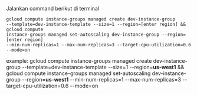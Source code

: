 Jalankan command berikut di terminal
```
gcloud compute instance-groups managed create dev-instance-group
--template=dev-instance-template --size=1 --region=[enter region] && gcloud compute
instance-groups managed set-autoscaling dev-instance-group --region=[enter region]
--min-num-replicas=1 --max-num-replicas=3 --target-cpu-utilization=0.6 --mode=on
```
example:
gcloud compute instance-groups managed create dev-instance-group 
--template=dev-instance-template --size=1 --region=**us-west1** && gcloud compute 
instance-groups managed set-autoscaling dev-instance-group --region=**us-west1** 
--min-num-replicas=1 --max-num-replicas=3 --target-cpu-utilization=0.6 --mode=on
